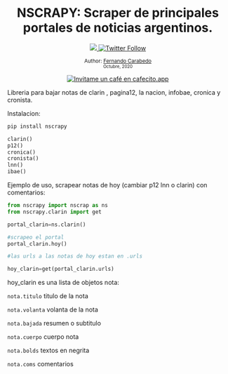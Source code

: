 <div align="center">
  <h1> NSCRAPY: Scraper de principales portales de noticias argentinos.</h1>
  <a class="header-badge" target="_blank" href="https://www.linkedin.com/in/carabedo/">
  <img src="https://img.shields.io/badge/style--5eba00.svg?label=LinkedIn&logo=linkedin&style=social">
  </a>
  <a class="header-badge" target="_blank" href="https://twitter.com/muydipalma">
  <img alt="Twitter Follow" src="https://img.shields.io/twitter/follow/muydipalma?style=social">
  </a>

<sub>Author:
<a href="https://www.linkedin.com/in/carabedo/" target="_blank">Fernando Carabedo</a><br>
<small> Octubre, 2020</small>
</sub>



</div>
</div>

<div>
<p align="center">
<a href='https://cafecito.app/carabedo' rel='noopener' target='_blank'><img srcset='https://cdn.cafecito.app/imgs/buttons/button_2.png 1x, https://cdn.cafecito.app/imgs/buttons/button_2_2x.png 2x, https://cdn.cafecito.app/imgs/buttons/button_2_3.75x.png 3.75x' src='https://cdn.cafecito.app/imgs/buttons/button_2.png' alt='Invitame un café en cafecito.app' /></a>
</p>
</div>

Libreria para bajar notas de clarin , pagina12, la nacion, infobae, cronica y cronista.

Instalacion:

```python
pip install nscrapy
``` 



```python
clarin()
p12()
cronica()
cronista()
lnn()
ibae()
``` 

Ejemplo de uso, scrapear notas de hoy (cambiar  p12 lnn o clarin) con comentarios:

```python
from nscrapy import nscrap as ns
from nscrapy.clarin import get

portal_clarin=ns.clarin()

#scrapeo el portal
portal_clarin.hoy()

#las urls a las notas de hoy estan en .urls

hoy_clarin=get(portal_clarin.urls)

```
hoy_clarin es una lista de objetos nota:

`nota.titulo`  titulo de la nota

`nota.volanta`  volanta de la nota

`nota.bajada`  resumen o subtitulo

`nota.cuerpo`  cuerpo nota

`nota.bolds`  textos en negrita

`nota.coms`  comentarios





